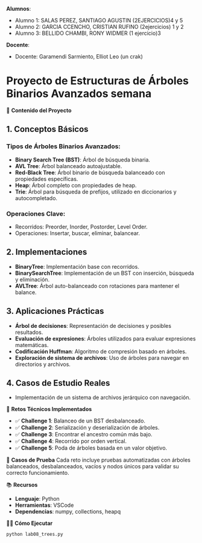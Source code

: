 **Alumnos**:
- Alumno 1: SALAS PEREZ, SANTIAGO AGUSTIN (2EJERCICIOS)4 y 5 
- Alumno 2: GARCIA CCENCHO, CRISTIAN RUFINO (2ejercicios) 1 y 2
- Alumno 3: BELLIDO CHAMBI, RONY WIDMER (1 ejercicio)3
  
**Docente**:
- Docente: Garamendi Sarmiento, Elliot Leo (un crak)





# Proyecto de Estructuras de Árboles Binarios Avanzados semana 

🧠 **Contenido del Proyecto**

## 1. Conceptos Básicos
### Tipos de Árboles Binarios Avanzados:
- **Binary Search Tree (BST)**: Árbol de búsqueda binaria.
- **AVL Tree**: Árbol balanceado autoajustable.
- **Red-Black Tree**: Árbol binario de búsqueda balanceado con propiedades específicas.
- **Heap**: Árbol completo con propiedades de heap.
- **Trie**: Árbol para búsqueda de prefijos, utilizado en diccionarios y autocompletado.

### Operaciones Clave:
- Recorridos: Preorder, Inorder, Postorder, Level Order.
- Operaciones: Insertar, buscar, eliminar, balancear.

## 2. Implementaciones
- **BinaryTree**: Implementación base con recorridos.
- **BinarySearchTree**: Implementación de un BST con inserción, búsqueda y eliminación.
- **AVLTree**: Árbol auto-balanceado con rotaciones para mantener el balance.

## 3. Aplicaciones Prácticas
- **Árbol de decisiones**: Representación de decisiones y posibles resultados.
- **Evaluación de expresiones**: Árboles utilizados para evaluar expresiones matemáticas.
- **Codificación Huffman**: Algoritmo de compresión basado en árboles.
- **Exploración de sistema de archivos**: Uso de árboles para navegar en directorios y archivos.

## 4. Casos de Estudio Reales
- Implementación de un sistema de archivos jerárquico con navegación.

🧩 **Retos Técnicos Implementados**
- ✅ **Challenge 1**: Balanceo de un BST desbalanceado.
- ✅ **Challenge 2**: Serialización y deserialización de árboles.
- ✅ **Challenge 3**: Encontrar el ancestro común más bajo.
- ✅ **Challenge 4**: Recorrido por orden vertical.
- ✅ **Challenge 5**: Poda de árboles basada en un valor objetivo.

🧪 **Casos de Prueba**
Cada reto incluye pruebas automatizadas con árboles balanceados, desbalanceados, vacíos y nodos únicos para validar su correcto funcionamiento.

📚 **Recursos**
- **Lenguaje**: Python
- **Herramientas**: VSCode
- **Dependencias**: numpy, collections, heapq

👨‍💻 **Cómo Ejecutar**
```bash
python lab08_trees.py
